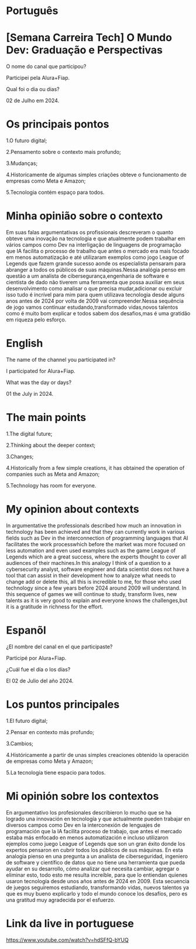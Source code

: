 # Português

# [Semana Carreira Tech] O Mundo Dev: Graduação e Perspectivas


O nome do canal que participou?

Participei pela Alura+Fiap.

Qual foi o dia ou dias?

02 de Julho em 2024.

# Os principais pontos

1.O futuro digital;

2.Pensamento sobre o contexto mais profundo;

3.Mudanças;

4.Historicamente de algumas simples criações obteve o funcionamento de empresas como Meta e Amazon;

5.Tecnologia contém espaço para todos. 



# Minha opinião sobre o contexto

<p>Em suas falas argumentativas os profissionais descreveram o quanto obteve uma inovação na tecnologia  e que atualmente podem trabalhar em vários campos como Dev na interligação de linguagens de programação que IA facilita o processo de trabalho que antes o mercado era mais focado em menos automatização e até utilizaram exemplos como jogo League of Legends que fazem grande sucesso  aonde os especialista pensaram para abranger a todos os públicos de suas máquinas.Nessa analógia penso em questão  a um analista de cibersegurança,engenharia  de software e cientista de dado  não tiverem uma ferramenta que possa auxiliar em seus  desenvolvimento como analisar o que precisa mudar,adicionar ou excluir isso tudo  é incrível  para mim para quem utilizava tecnologia desde alguns anos antes de 2024 por volta de 2009  vai compreender.Nessa sequência  de jogo vamos continuar estudando,transformado vidas,novos talentos como é muito bom explicar e todos sabem dos desafios,mas é uma gratidão em riqueza pelo esforço.</p>

# English

The name of the channel you participated in?

I participated for Alura+Fiap.

What was the day or days?

01 the July in 2024.

# The main points

1.The digital future;

2.Thinking about the deeper context;

3.Changes;

4.Historically from a few simple creations, it has obtained the operation of companies such as Meta and Amazon;

5.Technology has room for everyone.

# My opinion about contexts

<p>In argumentative the professionals described how much an innovation in technology has been achieved and that they can currently work in various fields such as Dev in the interconnection of programming languages that AI facilitates the work processwhich before the market was more focused on less automation and even used examples such as the game League of Legends which are a great success, where the experts thought to cover all audiences of their machines.In this analogy I think of a question to a cybersecurity analyst, software engineer and data scientist  does not have a tool that can assist in their development how to analyze what needs to change add or delete this, all this is incredible to me, for those who used technology since a few years before 2024 around 2009 will understand. In this sequence of games we will continue to study, transform lives, new talents as it is very good to explain and everyone knows the challenges,but it is a gratitude in richness for the effort.</p>

# Espanõl


¿El nombre del canal en el que participaste?

Participé por Alura+Fiap.

¿Cuál fue el día o los días?

El 02 de Julio del año 2024.

# Los puntos principales

1.El futuro digital;

2.Pensar en  contexto más profundo;

3.Cambios;

4.Históricamente a partir de unas simples creaciones obtenido la operación de empresas como Meta y Amazon;

5.La tecnología tiene espacio para todos.

# Mi opinión sobre los contextos

<p>En argumentativo los profesionales describieron lo mucho que se ha logrado una innovación en tecnología y que actualmente pueden trabajar en diversos campos como Dev en la interconexión de lenguajes de programación que la IA facilita  proceso de trabajo, que antes el mercado estaba más enfocado en menos automatización e incluso utilizaron ejemplos como  juego League of Legends que son un gran éxito donde los expertos pensaron en cubrir todos los públicos de sus máquinas. En esta analogía pienso en una pregunta a un analista de ciberseguridad, ingeniero de software y científico de datos que no tiene una herramienta que pueda ayudar en su desarrollo, cómo analizar qué necesita cambiar, agregar o eliminar esto, todo esto me resulta increíble, para que lo entiendan quienes usaron tecnología desde unos años antes de 2024 en 2009. Esta secuencia de juegos seguiremos estudiando, transformando vidas, nuevos talentos ya que es muy bueno explicarlo  y todo el mundo conoce los desafíos, pero es una gratitud muy agradecida por el esfuerzo.</p>

# Link da live in portuguese


https://www.youtube.com/watch?v=hdSFfQ-bYUQ

